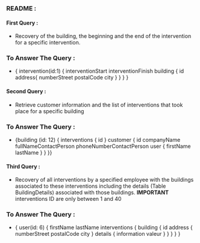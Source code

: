 ### README :

#### First Query :

- Recovery of the building, the beginning and the end of the intervention for a specific intervention.

### To Answer The Query :

- { intervention(id:1) { interventionStart interventionFinish building { id address{ numberStreet postalCode city } } } }

#### Second Query :
- Retrieve customer information and the list of interventions that took place for a specific building

### To Answer The Query : 

- {building (id: 12) { interventions { id } customer { id companyName fullNameContactPerson phoneNumberContactPerson user { firstName lastName } } }}


#### Third Query :

- Recovery of all interventions by a specified employee with the buildings associated to these interventions including the details (Table BuildingDetails) associated with those buildings. **IMPORTANT** interventions ID are only between 1 and 40

### To Answer The Query :

- { user(id: 6) { firstName lastName interventions { building { id address { numberStreet postalCode city } details { information valeur } } } } }
